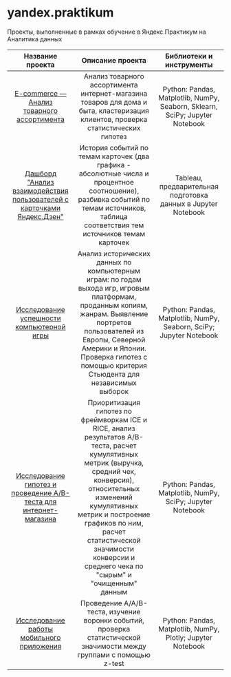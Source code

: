 # yandex.praktikum
Проекты, выполненные в рамках обучение в Яндекс.Практикум на Аналитика данных

| Название проекта      | Описание проекта                                      | Библиотеки и инструменты |
| :-------------------: | :---------------------------------------------------: |:---------------------------:|
| [E-commerce — Анализ товарного ассортимента](https://github.com/ElShcherbakova/yandex.praktikum/tree/main/e-commerce)| Анализ товарного ассортимента интернет-магазина  товаров для дома и быта, кластеризация клиентов, проверка статистических гипотез | Python: Pandas, Matplotlib, NumPy, Seaborn, Sklearn, SciPy; Jupyter Notebook |
| [Дашборд "Анализ взаимодействия пользователей с карточками Яндекс.Дзен"](https://public.tableau.com/profile/elizaveta6432#!/vizhome/__16162347965000/ZenDashboard)| История событий по темам карточек (два графика - абсолютные числа и процентное соотношение), разбивка событий по темам источников, таблица соответствия тем источников темам карточек  |Tableau, предварительная подготовка данных в Jupyter Notebook|
| [Исследование успешности компьютерной игры](https://github.com/ElShcherbakova/yandex.praktikum/tree/main/Games)| Анализ исторических данных по компьютерным играм: по годам выхода игр, игровым платформам, проданным копиям, жанрам. Выявление портретов пользователей из Европы, Северной Америки и Японии. Проверка гипотез с помощью критерия Стьюдента для независимых выборок | Python: Pandas, Matplotlib, NumPy, Seaborn, SciPy; Jupyter Notebook |
| [Исследование гипотез и проведение A/B-теста для интернет-магазина](https://github.com/ElShcherbakova/yandex.praktikum/tree/main/AB-test)| Приоритизация гипотез по фреймворкам  ICE и RICE, анализ результатов A/B-теста, расчет кумулятивных метрик (выручка, средний чек, конверсия), относительных изменений кумулятивных метрик и построение графиков по ним, расчет статистической значимости конверсии и среднего чека по "сырым" и "очищенным" данным| Python: Pandas, Matplotlib, NumPy, SciPy; Jupyter Notebook |
[Исследование работы мобильного приложения](https://github.com/ElShcherbakova/yandex.praktikum/tree/main/AAB-test)| Проведение A/A/B-теста, изучение воронки событий, проверка статистической значимости между группами с помощью z-test| Python: Pandas, Matplotlib, NumPy, Plotly; Jupyter Notebook |
